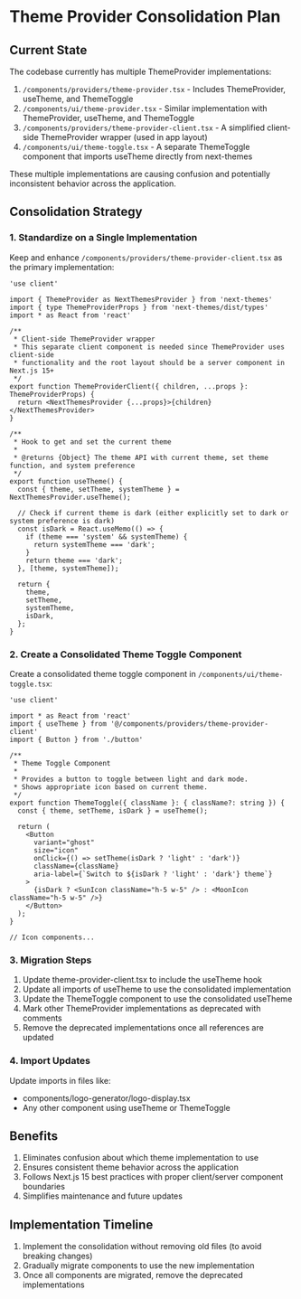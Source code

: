 # Theme Provider Consolidation Plan

## Current State

The codebase currently has multiple ThemeProvider implementations:

1. `/components/providers/theme-provider.tsx` - Includes ThemeProvider, useTheme, and ThemeToggle
2. `/components/ui/theme-provider.tsx` - Similar implementation with ThemeProvider, useTheme, and ThemeToggle
3. `/components/providers/theme-provider-client.tsx` - A simplified client-side ThemeProvider wrapper (used in app layout)
4. `/components/ui/theme-toggle.tsx` - A separate ThemeToggle component that imports useTheme directly from next-themes

These multiple implementations are causing confusion and potentially inconsistent behavior across the application.

## Consolidation Strategy

### 1. Standardize on a Single Implementation

Keep and enhance `/components/providers/theme-provider-client.tsx` as the primary implementation:

```tsx
'use client'

import { ThemeProvider as NextThemesProvider } from 'next-themes'
import { type ThemeProviderProps } from 'next-themes/dist/types'
import * as React from 'react'

/**
 * Client-side ThemeProvider wrapper
 * This separate client component is needed since ThemeProvider uses client-side 
 * functionality and the root layout should be a server component in Next.js 15+
 */
export function ThemeProviderClient({ children, ...props }: ThemeProviderProps) {
  return <NextThemesProvider {...props}>{children}</NextThemesProvider>
}

/**
 * Hook to get and set the current theme
 * 
 * @returns {Object} The theme API with current theme, set theme function, and system preference
 */
export function useTheme() {
  const { theme, setTheme, systemTheme } = NextThemesProvider.useTheme();
  
  // Check if current theme is dark (either explicitly set to dark or system preference is dark)
  const isDark = React.useMemo(() => {
    if (theme === 'system' && systemTheme) {
      return systemTheme === 'dark';
    }
    return theme === 'dark';
  }, [theme, systemTheme]);
  
  return {
    theme,
    setTheme,
    systemTheme,
    isDark,
  };
}
```

### 2. Create a Consolidated Theme Toggle Component

Create a consolidated theme toggle component in `/components/ui/theme-toggle.tsx`:

```tsx
'use client'

import * as React from 'react'
import { useTheme } from '@/components/providers/theme-provider-client'
import { Button } from './button'

/**
 * Theme Toggle Component
 * 
 * Provides a button to toggle between light and dark mode.
 * Shows appropriate icon based on current theme.
 */
export function ThemeToggle({ className }: { className?: string }) {
  const { theme, setTheme, isDark } = useTheme();
  
  return (
    <Button
      variant="ghost"
      size="icon"
      onClick={() => setTheme(isDark ? 'light' : 'dark')}
      className={className}
      aria-label={`Switch to ${isDark ? 'light' : 'dark'} theme`}
    >
      {isDark ? <SunIcon className="h-5 w-5" /> : <MoonIcon className="h-5 w-5" />}
    </Button>
  );
}

// Icon components...
```

### 3. Migration Steps

1. Update theme-provider-client.tsx to include the useTheme hook
2. Update all imports of useTheme to use the consolidated implementation
3. Update the ThemeToggle component to use the consolidated useTheme
4. Mark other ThemeProvider implementations as deprecated with comments
5. Remove the deprecated implementations once all references are updated

### 4. Import Updates

Update imports in files like:
- components/logo-generator/logo-display.tsx
- Any other component using useTheme or ThemeToggle

## Benefits

1. Eliminates confusion about which theme implementation to use
2. Ensures consistent theme behavior across the application
3. Follows Next.js 15 best practices with proper client/server component boundaries
4. Simplifies maintenance and future updates

## Implementation Timeline

1. Implement the consolidation without removing old files (to avoid breaking changes)
2. Gradually migrate components to use the new implementation
3. Once all components are migrated, remove the deprecated implementations